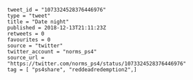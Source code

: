 ```
tweet_id = "1073324528376446976"
type = "tweet"
title = "Date night"
published = 2018-12-13T21:11:23Z
retweets = 0
favourites = 0
source = "twitter"
twitter_account = "norms_ps4"
source_url = "https://twitter.com/norms_ps4/status/1073324528376446976"
tag = [ "ps4share", "reddeadredemption2",]
```

<p class='image'><img src='http://mnf.m17s.net/2018/12/13/DuU29_tW4AYal_V.jpg' alt=''></p>

